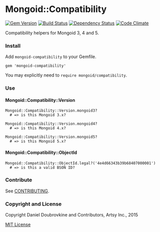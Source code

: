 Mongoid::Compatibility
=======================

[![Gem Version](http://img.shields.io/gem/v/mongoid-compatibility.svg)](http://badge.fury.io/rb/mongoid-compatibility)
[![Build Status](http://img.shields.io/travis/dblock/mongoid-compatibility.svg)](https://travis-ci.org/dblock/mongoid-compatibility)
[![Dependency Status](https://gemnasium.com/dblock/mongoid-compatibility.svg)](https://gemnasium.com/dblock/mongoid-compatibility)
[![Code Climate](https://codeclimate.com/github/dblock/mongoid-compatibility.svg)](https://codeclimate.com/github/dblock/mongoid-compatibility)

Compatibility helpers for Mongoid 3, 4 and 5.

### Install

Add `mongoid-compatibility` to your Gemfile.

```
gem 'mongoid-compatibility'
```

You may explicitly need to `require mongoid/compatibility`.

### Use

#### Mongoid::Compatibility::Version

```
Mongoid::Compatibility::Version.mongoid3?
  # => is this Mongoid 3.x?

Mongoid::Compatibility::Version.mongoid4?
  # => is this Mongoid 4.x?

Mongoid::Compatibility::Version.mongoid5?
  # => is this Mongoid 5.x?
```

#### Mongoid::Compatibility::ObjectId

```
Mongoid::Compatibility::ObjectId.legal?('4e4d66343b39b68407000001')
  # => is this a valid BSON ID?
```

### Contribute

See [CONTRIBUTING](CONTRIBUTING.md).

### Copyright and License

Copyright Daniel Doubrovkine and Contributors, Artsy Inc., 2015

[MIT License](LICENSE.md)
